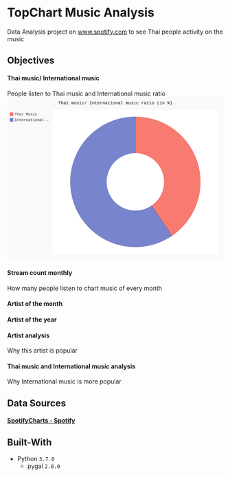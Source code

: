 # TopChart Music Analysis
Data Analysis project on www.spotify.com to see Thai people activity on the music

## Objectives
#### Thai music/ International music
People listen to Thai music and International music ratio
![Alt text](./visualize/code_svg/pygal_pie_thai_national_ratio.svg)
#### Stream count monthly
How many people listen to chart music of every month

#### Artist of the month
#### Artist of the year

#### Artist analysis
Why this artist is popular

#### Thai music and International music analysis
Why International music is more popular


## Data Sources
#### [SpotifyCharts - Spotify](https://spotifycharts.com/regional/th/weekly/latest)


## Built-With
* Python `3.7.0`
    * pygal `2.0.0`